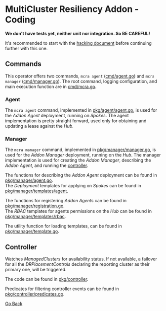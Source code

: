 # MultiCluster Resiliency Addon - Coding

**We don't have tests yet, neither unit nor integration. So BE CAREFUL!**

It's recommended to start with the [hacking document](hacking.md) before continuing further with this one.

## Commands

This operator offers two commands, `mcra agent` ([cmd/agent.go](../cmd/agent.go)) and `mcra manager`
([cmd/manager.go](../cmd/manager.go)). The root command, logging configuration, and main execution function are in
[cmd/mcra.go](../cmd/mcra.go).

### Agent

The `mcra agent` command, implemented in [pkg/agent/agent.go](../pkg/agent/agent.go), is used for the _Addon Agent_
deployment, running on _Spokes_. The agent implementation is pretty straight forward, used only for obtaining and
updating a lease against the _Hub_.

### Manager

The `mcra manager` command, implemented in [pkg/manager/manager.go](../pkg/manager/manager.go), is used for the
_Addon Manager_ deployment, running on the _Hub_. The manager implementation is used for creating the _Addon Manager_,
describing the _Addon Agent_, and running the [controller](#controller).

The functions for describing the _Addon Agent_ deployment can be found in
[pkg/manager/agent.go](../pkg/manager/agent.go).<br/>
The _Deployment_ templates for applying on _Spokes_ can be found in 
[pkg/manager/templates/agent](../pkg/manager/templates/agent).

The functions for registering _Addon Agents_ can be found in
[pkg/manager/registration.go](../pkg/manager/registration.go).<br/>
The _RBAC_ templates for agents permissions on the _Hub_
can be found in [pkg/manager/templates/rbac](../pkg/manager/templates/rbac).

The utility function for loading templates, can be found in [pkg/manager/template.go](../pkg/manager/template.go). 

## Controller

Watches _ManagedClusters_ for availability status. If not available, a failover for all the _DRPlacementControls_
declaring the reporting cluster as their primary one, will be triggered.

The code can be found in [pkg/controller](../pkg/controller).

Predicates for filtering controller events can be found in [pkg/controller/predicates.go](../pkg/controller/predicates.go).

[Go Back](../README.md#documentation)
